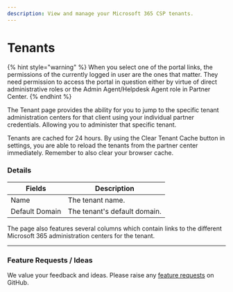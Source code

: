 ```yaml
---
description: View and manage your Microsoft 365 CSP tenants.
---
```


# Tenants

{% hint style="warning" %}
When you select one of the portal links, the permissions of the currently logged in user are the ones that matter. They need permission to access the portal in question either by virtue of direct administrative roles or the Admin Agent/Helpdesk Agent role in Partner Center.
{% endhint %}

The Tenant page provides the ability for you to jump to the specific tenant administration centers for that client using your individual partner credentials. Allowing you to administer that specific tenant.

Tenants are cached for 24 hours. By using the Clear Tenant Cache button in settings, you are able to reload the tenants from the partner center immediately. Remember to also clear your browser cache.

### Details

| Fields         | Description                  |
| -------------- | ---------------------------- |
| Name           | The tenant name.             |
| Default Domain | The tenant's default domain. |

The page also features several columns which contain links to the different Microsoft 365 administration centers for the tenant.

***

### Feature Requests / Ideas

We value your feedback and ideas. Please raise any [feature requests](https://github.com/KelvinTegelaar/CIPP/issues/new?assignees=\&labels=enhancement%2Cno-priority\&projects=\&template=feature.yml\&title=%5BFeature+Request%5D%3A+) on GitHub.

